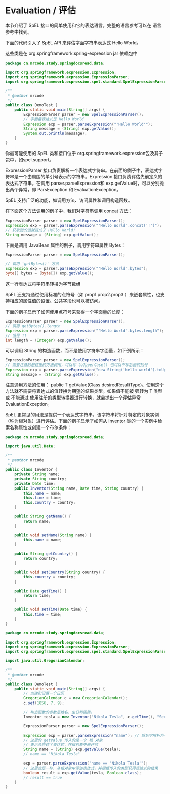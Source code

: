 # Evaluation / 评估

本节介绍了 SpEL 接口的简单使用和它的表达语言。完整的语言参考可以在 语言参考中找到。

下面的代码引入了 SpEL API 来评估字面字符串表达式 Hello World。

这些类是在 org.springframework:spring-expression jar 依赖包中

```java
package cn.mrcode.study.springdocsread.data;

import org.springframework.expression.Expression;
import org.springframework.expression.ExpressionParser;
import org.springframework.expression.spel.standard.SpelExpressionParser;

/**
 * @author mrcode
 */
public class DemoTest {
    public static void main(String[] args) {
        ExpressionParser parser = new SpelExpressionParser();
        // 字面量表达式是 Hello World
        Expression exp = parser.parseExpression("'Hello World'");
        String message = (String) exp.getValue();
        System.out.println(message);
    }
}
```

你最可能使用的 SpEL 类和接口位于 org.springframework.expression包及其子包中，如spel.support。

ExpressionParser 接口负责解析一个表达式字符串。在前面的例子中，表达式字符串是一个由周围的单引号表示的字符串。Expression 接口负责评估先前定义的表达式字符串。在调用 parser.parseExpression和 exp.getValue时，可以分别抛出两个异常，即 ParsException 和 EvaluationException。

SpEL 支持广泛的功能，如调用方法、访问属性和调用构造函数。

在下面这个方法调用的例子中，我们对字符串调用 concat 方法：

```java
ExpressionParser parser = new SpelExpressionParser();
Expression exp = parser.parseExpression("'Hello World'.concat('!')");
// 获取到的值就变成了 Hello World!
String message = (String) exp.getValue();
```

下面是调用 JavaBean 属性的例子，调用字符串属性 Bytes：

```java
ExpressionParser parser = new SpelExpressionParser();

// 调用 'getBytes()' 方法
Expression exp = parser.parseExpression("'Hello World'.bytes");
byte[] bytes = (byte[]) exp.getValue();
```

这一行表达式将字符串转换为字节数组

SpEL 还支持通过使用标准的点符号（如 prop1.prop2.prop3 ）来嵌套属性，也支持相应的属性值的设置。公共字段也可以被访问。

下面的例子显示了如何使用点符号来获得一个字面量的长度：

```java
ExpressionParser parser = new SpelExpressionParser();
// 调用 getBytes().length
Expression exp = parser.parseExpression("'Hello World'.bytes.length");
// 值是 11
int length = (Integer) exp.getValue();
```

可以调用 String 的构造函数，而不是使用字符串字面量，如下例所示：

```java
ExpressionParser parser = new SpelExpressionParser();
// 需要注意的是这里的方法调用，可以写 toUpperCase() 也可以不写后面的括号
Expression exp = parser.parseExpression("new String('hello world').toUpperCase");
String message = (String) exp.getValue();
```

注意通用方法的使用： public <T> T getValue(Class<T> desiredResultType)。使用这个方法就不需要将表达式的值转换为期望的结果类型。如果值不能被 强转为 T 类型 或 不能通过 使用注册的类型转换器进行转换，就会抛出一个评估异常 EvaluationException。

SpEL 更常见的用法是提供一个表达式字符串，该字符串将针对特定的对象实例（称为根对象）进行评估。下面的例子显示了如何从 Inventor 类的一个实例中检索名称属性或创建一个布尔条件：

```java
package cn.mrcode.study.springdocsread.data;

import java.util.Date;

/**
 * @author mrcode
 */
public class Inventor {
    private String name;
    private String country;
    private Date time;
    public Inventor(String name, Date time, String country) {
        this.name = name;
        this.time = time;
        this.country = country;
    }

    public String getName() {
        return name;
    }

    public void setName(String name) {
        this.name = name;
    }

    public String getCountry() {
        return country;
    }

    public void setCountry(String country) {
        this.country = country;
    }

    public Date getTime() {
        return time;
    }

    public void setTime(Date time) {
        this.time = time;
    }
}

```

```java
package cn.mrcode.study.springdocsread.data;

import org.springframework.expression.Expression;
import org.springframework.expression.ExpressionParser;
import org.springframework.expression.spel.standard.SpelExpressionParser;

import java.util.GregorianCalendar;

/**
 * @author mrcode
 */
public class DemoTest {
    public static void main(String[] args) {
        // 创建和设置一个日历
        GregorianCalendar c = new GregorianCalendar();
        c.set(1856, 7, 9);

        // 构造函数的参数是姓名、生日和国籍。
        Inventor tesla = new Inventor("Nikola Tesla", c.getTime(), "Serbian");

        ExpressionParser parser = new SpelExpressionParser();

        Expression exp = parser.parseExpression("name"); // 将名字解析为一个表达式
        // 这里的 getValue 传入的是一个 根 对象
        // 表示会将这个表达式，在根对象中来评估
        String name = (String) exp.getValue(tesla);
        // name == "Nikola Tesla"

        exp = parser.parseExpression("name == 'Nikola Tesla'");
        // 这里也是一样，从根对象中评估表达式，并根据传入的类型获得表达式的结果
        boolean result = exp.getValue(tesla, Boolean.class);
        // result == true
    }
}

```
